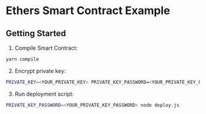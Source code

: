 # Ethers Smart Contract Example

## Getting Started

1. Compile Smart Contract:

```bash
yarn compile
```

2. Encrypt private key:

```bash
PRIVATE_KEY=<YOUR_PRIVATE_KEY> PRIVATE_KEY_PASSWORD=<YOUR_PRIVATE_KEY_PASSWORD> node encryptKey.js
```

3. Run deployment script:

```bash
PRIVATE_KEY_PASSWORD=<YOUR_PRIVATE_KEY_PASSWORD> node deploy.js
```
